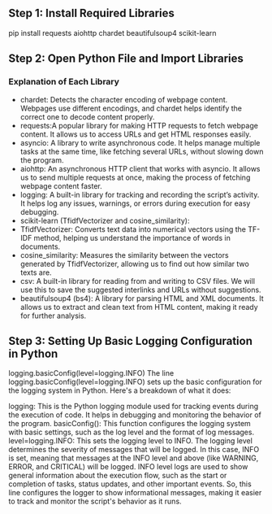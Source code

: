 ## Step 1: Install Required Libraries
pip install requests aiohttp chardet beautifulsoup4 scikit-learn
## Step 2: Open Python File and Import Libraries
### Explanation of Each Library
- chardet: Detects the character encoding of webpage content. Webpages use different encodings, and chardet helps identify the correct one to decode content properly.
- requests:A popular library for making HTTP requests to fetch webpage content. It allows us to access URLs and get HTML responses easily.
- asyncio: A library to write asynchronous code. It helps manage multiple tasks at the same time, like fetching several URLs, without slowing down the program.
- aiohttp: An asynchronous HTTP client that works with asyncio. It allows us to send multiple requests at once, making the process of fetching webpage content faster.
- logging: A built-in library for tracking and recording the script’s activity. It helps log any issues, warnings, or errors during execution for easy debugging.
- scikit-learn (TfidfVectorizer and cosine_similarity):
- TfidfVectorizer: Converts text data into numerical vectors using the TF-IDF method, helping us understand the importance of words in documents.
- cosine_similarity: Measures the similarity between the vectors generated by TfidfVectorizer, allowing us to find out how similar two texts are.
- csv: A built-in library for reading from and writing to CSV files. We will use this to save the suggested interlinks and URLs without suggestions.
- beautifulsoup4 (bs4): A library for parsing HTML and XML documents. It allows us to extract and clean text from HTML content, making it ready for further analysis.
## Step 3:  Setting Up Basic Logging Configuration in Python
logging.basicConfig(level=logging.INFO)
The line logging.basicConfig(level=logging.INFO) sets up the basic configuration for the logging system in Python. Here's a breakdown of what it does:

logging: This is the Python logging module used for tracking events during the execution of code. It helps in debugging and monitoring the behavior of the program.
basicConfig(): This function configures the logging system with basic settings, such as the log level and the format of log messages.
level=logging.INFO: This sets the logging level to INFO.
The logging level determines the severity of messages that will be logged. In this case, INFO is set, meaning that messages at the INFO level and above (like WARNING, ERROR, and CRITICAL) will be logged.
INFO level logs are used to show general information about the execution flow, such as the start or completion of tasks, status updates, and other important events.
So, this line configures the logger to show informational messages, making it easier to track and monitor the script's behavior as it runs.
